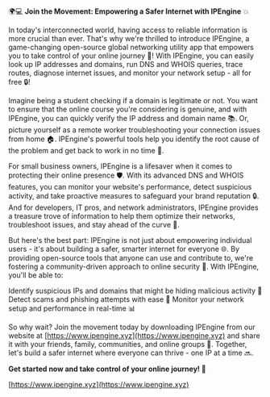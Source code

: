 🌍💻 **Join the Movement: Empowering a Safer Internet with IPEngine** 💥

In today's interconnected world, having access to reliable information is more crucial than ever. That's why we're thrilled to introduce IPEngine, a game-changing open-source global networking utility app that empowers you to take control of your online journey 🚀! With IPEngine, you can easily look up IP addresses and domains, run DNS and WHOIS queries, trace routes, diagnose internet issues, and monitor your network setup - all for free 🔒!

Imagine being a student checking if a domain is legitimate or not. You want to ensure that the online course you're considering is genuine, and with IPEngine, you can quickly verify the IP address and domain name 📚. Or, picture yourself as a remote worker troubleshooting your connection issues from home 🏠. IPEngine's powerful tools help you identify the root cause of the problem and get back to work in no time 💪.

For small business owners, IPEngine is a lifesaver when it comes to protecting their online presence 🛡️. With its advanced DNS and WHOIS features, you can monitor your website's performance, detect suspicious activity, and take proactive measures to safeguard your brand reputation 🔒. And for developers, IT pros, and network administrators, IPEngine provides a treasure trove of information to help them optimize their networks, troubleshoot issues, and stay ahead of the curve 🚀.

But here's the best part: IPEngine is not just about empowering individual users - it's about building a safer, smarter internet for everyone 🌐. By providing open-source tools that anyone can use and contribute to, we're fostering a community-driven approach to online security 💪. With IPEngine, you'll be able to:

Identify suspicious IPs and domains that might be hiding malicious activity 🔴
Detect scams and phishing attempts with ease 👀
Monitor your network setup and performance in real-time 📊

So why wait? Join the movement today by downloading IPEngine from our website at [https://www.ipengine.xyz](https://www.ipengine.xyz) and share it with your friends, family, communities, and online groups 💬. Together, let's build a safer internet where everyone can thrive - one IP at a time 🔜.

**Get started now and take control of your online journey! 🚀**

[https://www.ipengine.xyz](https://www.ipengine.xyz)